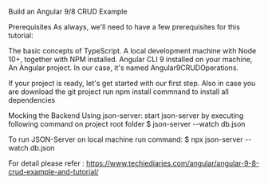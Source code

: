 Build an Angular 9/8 CRUD Example

Prerequisites
As always, we'll need to have a few prerequisites for this tutorial:

The basic concepts of TypeScript.
A local development machine with Node 10+, together with NPM installed.
Angular CLI 9 installed on your machine, An Angular project. In our case, it's named Angular9CRUDOperations.

If your project is ready, let's get started with our first step. Also in case you are download the git project run npm install commnand to install all dependencies

Mocking the Backend Using json-server:
start json-server by executing following command on project root folder
$ json-server --watch db.json

To run JSON-Server on local machine run command:
$ npx json-server --watch db.json

For detail please refer : https://www.techiediaries.com/angular/angular-9-8-crud-example-and-tutorial/
